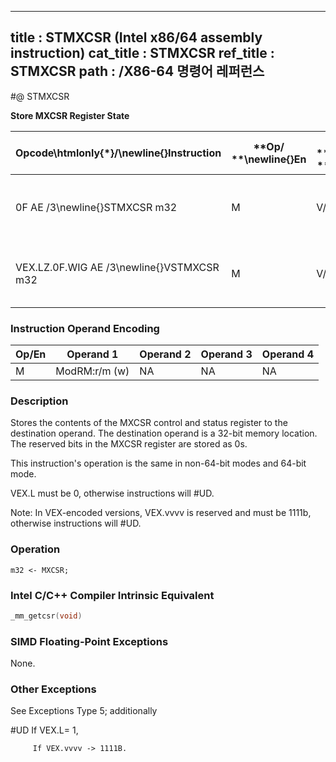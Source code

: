 ----------------------------
title : STMXCSR (Intel x86/64 assembly instruction)
cat_title : STMXCSR
ref_title : STMXCSR
path : /X86-64 명령어 레퍼런스
----------------------------
#@ STMXCSR

**Store MXCSR Register State**

|**Opcode\htmlonly{*}/**\newline{}**Instruction**|**Op/ **\newline{}**En**|**64/32 bit **\newline{}**Mode **\newline{}**Support**|**CPUID **\newline{}**Feature **\newline{}**Flag**|**Description**|
|------------------------------------------------|------------------------|------------------------------------------------------|--------------------------------------------------|---------------|
|0F AE /3\newline{}STMXCSR m32|M|V/V|SSE|Store contents of MXCSR register to m32.|
|VEX.LZ.0F.WIG AE /3\newline{}VSTMXCSR m32|M|V/V|AVX|Store contents of MXCSR register to m32.|
### Instruction Operand Encoding


|Op/En|Operand 1|Operand 2|Operand 3|Operand 4|
|-----|---------|---------|---------|---------|
|M|ModRM:r/m (w)|NA|NA|NA|
### Description


Stores the contents of the MXCSR control and status register to the destination operand. The destination operand is a 32-bit memory location. The reserved bits in the MXCSR register are stored as 0s.

This instruction's operation is the same in non-64-bit modes and 64-bit mode.

VEX.L must be 0, otherwise instructions will #UD.

Note: In VEX-encoded versions, VEX.vvvv is reserved and must be 1111b, otherwise instructions will #UD.


### Operation

```info-verb
m32 <- MXCSR;
```

### Intel C/C++ Compiler Intrinsic Equivalent

```cpp
_mm_getcsr(void)
```
### SIMD Floating-Point Exceptions


None.

### Other Exceptions


See Exceptions Type 5; additionally

#UD If VEX.L= 1,

         If VEX.vvvv  -> 1111B.


